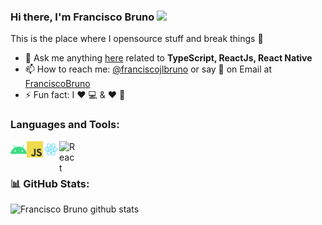 ### Hi there, I'm Francisco Bruno <img src="https://media.giphy.com/media/hvRJCLFzcasrR4ia7z/giphy.gif" width="25px">

<!--
**lbfjo/lbfjo** is a ✨ _special_ ✨ repository because its `README.md` (this file) appears on your GitHub profile. -->

This is the place where I opensource stuff and break things 🤣


- 💬 Ask me anything [here](https://github.com/vibhorchaudhary/lbfjo/issues) related to <b> TypeScript, ReactJs, React Native </b>
- 📫 How to reach me: [@franciscojlbruno](https://www.linkedin.com/in/franciscojlbruno/) or say 👋 on Email at [FranciscoBruno](mailto:franciscojlbruno@gmail.com)
- ⚡ Fun fact: I ❤️ :computer: & ❤️ :rugby_football:

### Languages and Tools:
<img align="left" alt="Android" width="26px" src="https://raw.githubusercontent.com/github/explore/80688e429a7d4ef2fca1e82350fe8e3517d3494d/topics/android/android.png" />
<img align="left" alt="JavaScript" width="26px" src="https://raw.githubusercontent.com/github/explore/80688e429a7d4ef2fca1e82350fe8e3517d3494d/topics/javascript/javascript.png" />
<img align="left" alt="React" width="26px" src="https://raw.githubusercontent.com/github/explore/80688e429a7d4ef2fca1e82350fe8e3517d3494d/topics/react/react.png" />
<img align="left" alt="React" width="26px" src="https://upload.wikimedia.org/wikipedia/commons/4/4c/Typescript_logo_2020.svg" />


<br />
<br />

### 📊 GitHub Stats:
![Francisco Bruno github stats](https://github-readme-stats.vercel.app/api?username=lbfjo&show_icons=true&theme=dracula&count_private=true&include_all_commits=true&hide=contribs,issues,stars)


